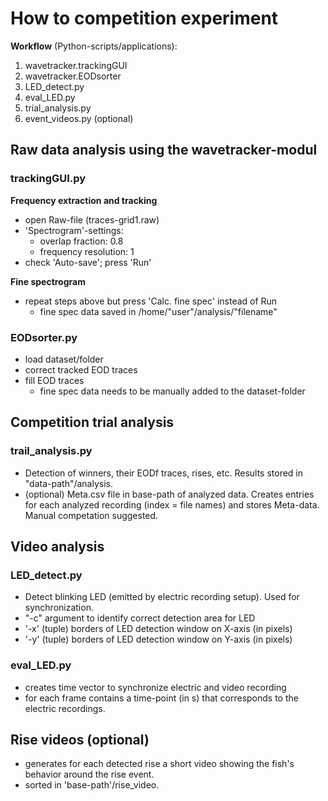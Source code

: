 # How to competition experiment
__Workflow__ (Python-scripts/applications):
1) wavetracker.trackingGUI
2) wavetracker.EODsorter
3) LED_detect.py
4) eval_LED.py
5) trial_analysis.py
6) event_videos.py (optional)

## Raw data analysis using the wavetracker-modul

### trackingGUI.py
__Frequency extraction and tracking__
- open Raw-file (traces-grid1.raw)
- 'Spectrogram'-settings:
    - overlap fraction: 0.8
    - frequency resolution: 1
- check 'Auto-save'; press 'Run'

__Fine spectrogram__
- repeat steps above but press 'Calc. fine spec' instead of Run
  - fine spec data saved in /home/"user"/analysis/"filename"

### EODsorter.py

- load dataset/folder 
- correct tracked EOD traces
- fill EOD traces
  - fine spec data needs to be manually added to the dataset-folder

## Competition trial analysis

### trail_analysis.py

- Detection of winners, their EODf traces, rises, etc. Results stored in "data-path"/analysis.
- (optional) Meta.csv file in base-path of analyzed data. Creates entries for each 
 analyzed recording (index = file names) and stores Meta-data. Manual competation suggested.

## Video analysis

### LED_detect.py
- Detect blinking LED (emitted by electric recording setup). Used for synchronization.
- "-c" argument to identify correct detection area for LED
- '-x' (tuple) borders of LED detection window on X-axis (in pixels)
- '-y' (tuple) borders of LED detection window on Y-axis (in pixels)

### eval_LED.py
- creates time vector to synchronize electric and video recording
- for each frame contains a time-point (in s) that corresponds to the electric recordings.

## Rise videos (optional)
- generates for each detected rise a short video showing the fish's behavior around the rise event.
- sorted in 'base-path'/rise_video.